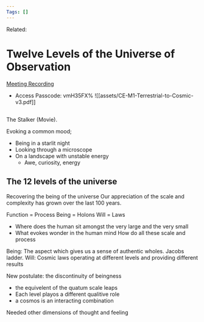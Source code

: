```yaml
---
Tags: []
---
```

Related: 
# Twelve Levels of the Universe of Observation
[Meeting Recording](https://us02web.zoom.us/rec/share/FeFf21twza2pS-khoCKJ51fFh4UXgF25T4OzPF2aUJqZb__p4PGcLurJS5HMmjff.zBdVQCtbhC-gEDW0)
- Access Passcode: vmH35FX%
![[assets/CE-M1-Terrestrial-to-Cosmic-v3.pdf]]


##
The Stalker (Movie).

Evoking a common mood;
- Being in a starlit night
- Looking through a microscope
- On a landscape with unstable energy
	- Awe, curiosity, energy

## The 12 levels of the universe
Recovering the being of the universe
Our appreciation of the scale and complexity has grown over the last 100 years.


Function = Process 
Being = Holons
Will = Laws

- Where does the human sit amongst the very large and the very small
- What evokes wonder in the human mind
How do all these scale and process

Being: The aspect which gives us a sense of authentic wholes. Jacobs ladder. 
Will: Cosmic laws operating at different levels and providing different results

New postulate: the discontinuity of beingness
- the equivelent of the quatum scale leaps
- Each level playos a different qualitive role
- a cosmos is an interacting combination 

Needed other dimensions of thought and feeling



